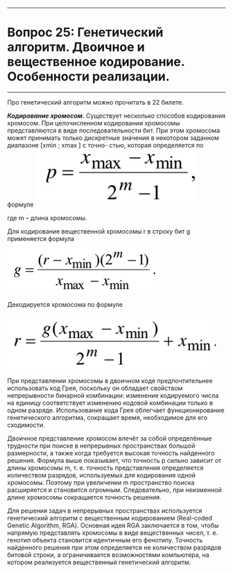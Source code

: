 ___
# Вопрос 25: Генетический алгоритм. Двоичное и вещественное кодирование. Особенности реализации.
___
Про генетический алгоритм можно прочитать в 22 билете.

***Кодирование хромосом.*** Существует несколько способов кодирования хромосом. При целочисленном кодировании хромосомы представляются в виде последовательности бит. При этом хромосома может принимать только дискретные значения в некотором заданном диапазоне [xmin ; xmax ] с точно-
стью, которая определяется по формуле
![Формула](../resources/imgs/t23_2.png)

где m – длина хромосомы.

Для кодирование вещественной хромосомы r в строку бит g применяется формула
![Формула](../resources/imgs/t23_3.png)

Декодируется хромосома по формуле

![Формула](../resources/imgs/t23_4.png)

При представлении хромосомы в двоичном коде предпочтительнее использовать код Грея, поскольку он обладает свойством непрерывности бинарной комбинации: изменение кодируемого числа на единицу соответствует изменению кодовой комбинации только в одном разряде. Использование кода Грея облегчает функционирование генетического алгоритма, сокращает время, необходимое для его сходимости.

Двоичное представление хромосом влечёт за собой определённые трудности при поиске в непрерывных пространствах большой размерности, а также когда требуется высокая точность найденного решения. Формула выше показывает, что точность p сильно зависит от длины хромосомы m, т. е. точность представления определяется количеством разрядов, используемых для кодирования одной хромосомы. Поэтому при увеличении m пространство поиска расширяется и становится огромным. Следовательно, при неизменной длине хромосомы сокращается точность решения.

Для решения задач в непрерывных пространствах используется генетический алгоритм с вещественным кодированием (Real-coded Genetic Algorithm, RGA). Основная идея RGA заключается в том, чтобы напрямую представлять хромосомы в виде вещественных чисел, т. е. генотип объекта становится идентичным его фенотипу. Точность найденного решения при этом определяется не количеством разрядов битовой строки, а ограничивается возможностями компьютера, на котором реализуется вещественный генетический алгоритм.

